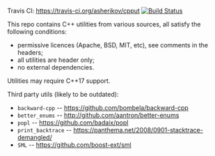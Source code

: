 Travis CI: https://travis-ci.org/asherikov/cpput [![Build Status](https://travis-ci.org/asherikov/cpput.svg?branch=master)](https://travis-ci.org/asherikov/cpput)

This repo contains C++ utilities from various sources, all satisfy the
following conditions:

- permissive licences (Apache, BSD, MIT, etc), see comments in the headers;
- all utilities are header only;
- no external dependencies.

Utilities may require C++17 support.

Third party utils (likely to be outdated):
- `backward-cpp` -- https://github.com/bombela/backward-cpp
- `better_enums` -- http://github.com/aantron/better-enums
- `popl` -- https://github.com/badaix/popl
- `print_backtrace` -- https://panthema.net/2008/0901-stacktrace-demangled/
- `SML` -- https://github.com/boost-ext/sml
